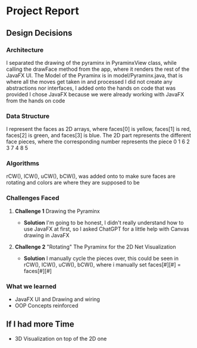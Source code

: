 # Project Report

## Design Decisions

###  Architecture
I separated the drawing of the pyraminx in PyraminxView class, while calling the drawFace method from the app, where it renders the rest of the JavaFX UI. The Model of the Pyraminx is in model/Pyraminx.java, that is where all the moves get taken in and processed
I did not create any abstractions nor interfaces, I added onto the hands on code that was provided
I chose JavaFX because we were already working with JavaFX from the hands on code

### Data Structure
I represent the faces as 2D arrays, where faces[0] is yellow, faces[1] is red, faces[2] is green, and faces[3] is blue. The 2D part represents the different face pieces, where the corresponding number represents the piece
        0
    1   6   2
3   7   4   8   5

### Algorithms
rCW(), lCW(), uCW(), bCW(), was added onto to make sure faces are rotating and colors are where they are supposed to be

### Challenges Faced
1. **Challenge 1** Drawing the Pyraminx
    - **Solution** I'm going to be honest, I didn't really understand how to use JavaFX at first, so I asked ChatGPT for a little help with Canvas drawing in JavaFX

2. **Challenge 2** "Rotating" The Pyraminx for the 2D Net Visualization
    - **Solution** I manually cycle the pieces over, this could be seen in rCW(), lCW(), uCW(), bCW(), where i manually set faces[#][#] = faces[#][#]

### What we learned
- JavaFX UI and Drawing and wiring
- OOP Concepts reinforced

## If I had more Time
- 3D Visualization on top of the 2D one